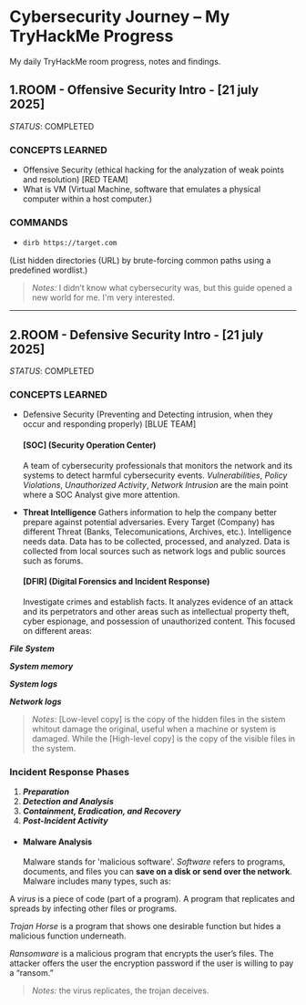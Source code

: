 # Cybersecurity Journey – My TryHackMe Progress
My daily TryHackMe room progress, notes and findings. 

## 1.ROOM - Offensive Security Intro - [21 july 2025] 
_STATUS_: COMPLETED

### CONCEPTS LEARNED
- Offensive Security (ethical hacking for the analyzation of weak points and resolution) [RED TEAM]
- What is VM (Virtual Machine, software that emulates a physical computer within a host computer.)

### COMMANDS
- ```bash
  dirb https://target.com
 (List hidden directories (URL) by brute-forcing common paths using a predefined wordlist.)
 
>*Notes:* I didn’t know what cybersecurity was, but this guide opened a new world for me. I'm very interested.


------------------------------------------------------------------------------------------------------------------

## 2.ROOM - Defensive Security Intro - [21 july 2025]
_STATUS_: COMPLETED

### CONCEPTS LEARNED
- Defensive Security (Preventing and Detecting intrusion, when they occur and responding properly) [BLUE TEAM]
  
  #### [SOC] (Security Operation Center)
  A team of cybersecurity professionals that monitors the network and its systems to detect harmful cybersecurity events. *Vulnerabilities*, *Policy Violations*, *Unauthorized Activity*, *Network Intrusion* are the main point where a SOC Analyst give more attention.
- **Threat Intelligence**
  Gathers information to help the company better prepare against potential adversaries. Every Target (Company) has different Threat (Banks, Telecomunications, Archives, etc.). Intelligence needs data. Data has to be collected, processed, and analyzed. Data is collected  from local sources such as network logs and public sources such as forums. 

  #### [DFIR] (Digital Forensics and Incident Response)
  Investigate crimes and establish facts. It analyzes evidence of an attack and its perpetrators and other areas such as intellectual property theft, cyber espionage, and possession of unauthorized content. This focused on different areas:
  
**_File System_**

**_System memory_**

**_System logs_**

**_Network logs_**
  
>*Notes*: [Low-level copy] is the copy of the hidden files in the sistem whitout damage the original, useful when a machine or system is damaged. While the [High-level copy] is the copy of the visible files in the system.

### Incident Response Phases

1. **_Preparation_**
2. **_Detection and Analysis_**
3. **_Containment, Eradication, and Recovery_**
4. **_Post-Incident Activity_**

- #### Malware Analysis
  Malware stands for 'malicious software'. _Software_ refers to programs, documents, and files you can **save on a disk or send over the network**. Malware includes many types, such as:
  
 A _virus_ is a piece of code (part of a program). A program that replicates and spreads by infecting other files or programs.

 _Trojan Horse_ is a program that shows one desirable function but hides a malicious function underneath.

 _Ransomware_ is a malicious program that encrypts the user’s files. The attacker offers the user the encryption password if the user is willing to pay a “ransom.”

>*Notes:* the virus replicates, the trojan deceives.

